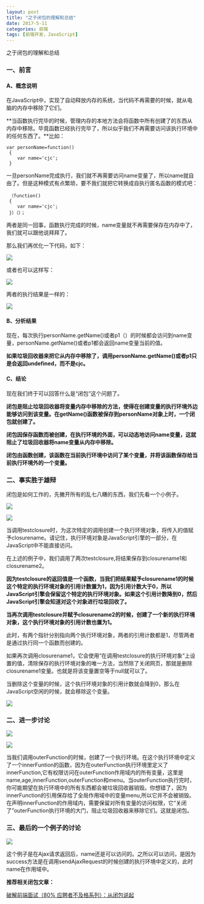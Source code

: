 ```yaml
---
layout: post
title: "之于闭包的理解和总结"
date: 2017-5-11
categories: 前端
tags: [前端开发，JavaScript]
---
```


之于闭包的理解和总结

<!-- more -->

### 一、前言

#### A、概念说明

在JavaScript中，实现了自动释放内存的系统，当代码不再需要的时候，就从电脑的内存中移除了它们。

**当函数执行完毕的时候，管理内存的本地方法会将函数中所有创建了的东西从内存中移除。毕竟函数已经执行完毕了，所以似乎我们不再需要访问该执行环境中的任何东西了。**比如：

	var personName=function()
     {
	    var name='cjc';
     }

一旦personName完成执行，我们就不再需要访问name变量了，所以name就自由了。但是这种模式有点繁琐，要不我们就把它转换成自执行匿名函数的模式吧：

	 （function()
     {
	    var name='cjc';
     }）（）；

两者是同一回事，函数执行完成的时候，name变量就不再需要保存在内存中了，我们就可以跟他说拜拜了。

那么我们再优化一下代码，如下：

![](http://oq2sjn05e.bkt.clouddn.com/2017-5-11-FEW-Closure-1.png)

或者也可以这样写：

![](http://oq2sjn05e.bkt.clouddn.com/2017-5-11-FEW-Closure-2.png)

两者的执行结果是一样的：

![](http://oq2sjn05e.bkt.clouddn.com/2017-5-11-FEW-Closure-3.png)

#### B、分析结果

现在，每次执行personName.getName()或者p1（）的时候都会访问到name变量，personName.getName()或者p1都会返回name变量当前的值。

**如果垃圾回收器来把它从内存中移除了，调用personName.getName()或者p1只是会返回undefined，而不是cjc。**

#### C、结论

现在我们终于可以回答什么是“闭包”这个问题了。

**闭包是阻止垃圾回收器将变量内存中移除的方法，使得在创建变量的执行环境外边能够访问到该变量。在getName()函数被保存到personName对象上时，一个闭包就创建了。**

**闭包因保存函数而被创建，在执行环境的外面，可以动态地访问name变量，这就阻止了垃圾回收器将name变量从内存中移除。**

**闭包由函数创建，该函数在当前执行环境中访问了某个变量，并将该函数保存给当前执行环境外的一个变量。**


### 二、事实胜于雄辩

闭包是如何工作的，先撇开所有的乱七八糟的东西，我们先看一个小例子。

![](http://oq2sjn05e.bkt.clouddn.com/2017-5-11-FEW-Closure-4.png)

![](http://oq2sjn05e.bkt.clouddn.com/2017-5-11-FEW-Closure-5.png)

当调用testclosure时，为这次特定的调用创建一个执行环境对象，将传入的值赋予closurename。请记住，执行环境对象是JavaScript引擎的一部分，在JavaScript中不能直接访问。

在上述的例子中，我们调用了两次testclosure,将结果保存到closurename1和closurename2。

**因为testclosure的返回值是一个函数，当我们把结果赋予closurename1的时候这个特定的执行环境对象的引用计数置为1，因为引用计数大于0，所以JavaScript引擎会保留这个特定的执行环境对象。如果这个引用计数降到0，然后JavaScript引擎会知道对这个对象进行垃圾回收了。**

**当再次调用testclosure并赋予closurename2的时候，创建了一个新的执行环境对象，这个执行环境对象的引用计数也置为1。**

此时，有两个指针分别指向两个执行环境对象，两者的引用计数都是1，尽管两者是通过执行同一个函数而创建的。

如果再次调用closurename1，它会使用“在调用testclosure的执行环境对象”上设置的值，清除保存的执行环境对象的唯一方法，当然除了关闭网页，那就是删除closurename1变量。也就是将该变量置空等于null就可以了。

当删除这个变量的时候，这个执行环境对象的引用计数就会降到0，那么在JavaScript空闲的时候，就会移除这个变量。

![](http://oq2sjn05e.bkt.clouddn.com/2017-5-11-FEW-Closure-6.png)

### 二、进一步讨论

![](http://oq2sjn05e.bkt.clouddn.com/2017-5-11-FEW-Closure-7.png)

![](http://oq2sjn05e.bkt.clouddn.com/2017-5-11-FEW-Closure-8.png)

当我们调用outerFunction的时候，创建了一个执行环境。在这个执行环境中定义了一个innerFuntion的函数，因为在outerFunction执行环境里定义了innerFunction,它有权限访问在outerFunction作用域内的所有变量，这里是name,age,innerFunction,outerFunction和menu。当outerFunction执行完时，你可能期望在执行环境中的所有东西都会被垃圾回收器销毁。你想错了，因为innerFunction的引用保存给了全局作用域中的变量menu,所以它并不会被销毁。在声明innerFunction的作用域内，需要保留对所有变量的访问权限，它“关闭了”outerFunction执行环境的大门，阻止垃圾回收器来移除它们。这就是闭包。

### 三、最后的一个例子的讨论

![](http://oq2sjn05e.bkt.clouddn.com/2017-5-11-FEW-Closure-9.png)

这个例子是在Ajax请求返回后，name还是可以访问的。之所以可以访问，是因为success方法是在调用sendAjaxRequest的时候创建的执行环境中定义的，此时name在作用域中。

**推荐相关闭包文章：**

<a href="https://juejin.im/post/58f1fa6a44d904006cf25d22">破解前端面试（80% 应聘者不及格系列）：从闭包说起</a>